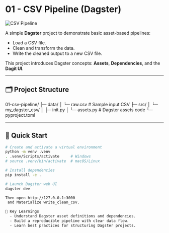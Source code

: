 # 01 - CSV Pipeline (Dagster)

![CSV Pipeline](../A_flowchart-style_digital_diagram_illustrates_a_CS.png)

A simple **Dagster** project to demonstrate basic asset-based pipelines:
- Load a CSV file.
- Clean and transform the data.
- Write the cleaned output to a new CSV file.

This project introduces Dagster concepts: **Assets**, **Dependencies**, and the **Dagit UI**.

---

## 🗂️ Project Structure

01-csv-pipeline/
├─ data/
│ └─ raw.csv # Sample input CSV
├─ src/
│ └─ my_dagster_csv/
│ ├─ init.py
│ └─ assets.py # Dagster assets code
└─ pyproject.toml


---

## 🚀 Quick Start

```bash
# Create and activate a virtual environment
python -m venv .venv
. .venv/Scripts/activate     # Windows
# source .venv/bin/activate  # macOS/Linux

# Install dependencies
pip install -e .

# Launch Dagster web UI
dagster dev

Then open http://127.0.0.1:3000
 and Materialize write_clean_csv.

🧠 Key Learnings
  - Understand Dagster asset definitions and dependencies.
  - Build a reproducible pipeline with clear data flow.
  - Learn best practices for structuring Dagster projects.
